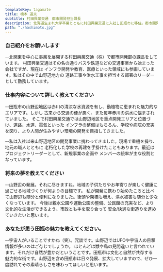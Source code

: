 ```yaml
---
templateKey: tagamate
title: 橋本 道夫
subtitle: 村田興業交通　都市開発担当課長
description: 北海道生まれ大学卒業とともに村田興業交通に入社し田瓶市に移住。都市開発一筋で道路工事、河川工事など大型プロジェクトのリーダーを歴任。趣味はマラソン、ロードバイク。座右の銘は「百聞は一見に如かず」。
path: "./hashimoto.jpg"
---
```

### 自己紹介をお願いします

--北関東を中心に事業を展開する村田興業交通（株）で都市開発部の課長をしています。
村田興業交通はその名の通りバスや鉄道などの交通事業から始まった会社ですが、現在は
インフラ開発や教育、医療といった領域にも参画しています。私はその中で山野辺地方の
道路工事や治水工事を担当する部署のリーダーとして勤務しています。

### 仕事内容について詳しく教えてください

--田瓶市の山野辺地区は赤川の清涼な水資源を有し、動植物に恵まれた魅力的なエリアです。しかし
古来から交通の便が悪く、また毎年赤川の洪水に悩まされていました。
そこで村田興業交通では山野辺地区を重点開発エリアと位置づけ、道路、水道、電気といった
インフラの整備はもちろん、学校や病院の充実を図り、より人間が住みやすい環境の開発を目指してきました。

--私は入社以来山野辺地区の開発事業に携わってきました。現場で重機を操り、地元の職人とともに
老朽化した学校の再建を手掛けたこともあります。最近はプロジェクトリーダーとして、新規事業の企画や
メンバーの統率が主な役割となっています。

### 将来の夢を教えてください

--山野辺の発展。それに尽きますね。地域の子供たちやお年寄りが楽しく健康に過ごせる地域づくりが何よりの目標です。
私が開発に携わり始めたころと比べて山野辺も随分と便利になりました。街頭や架橋も増え、洪水被害も随分と少なくなっています。
今後は親水公園や運動公園の整備、公民館の充実など、より文化的な生活ができるよう、市政とも手を取り合って
安全/快適な街造りを進めていきたいと思います。

### あなたが思う田瓶の魅力を教えてください。

--宇宙人がいることですかね（笑）。冗談です。山野辺ではUFOや宇宙人の目撃情報が多いのはご存じでしょうか。
ほとんどは獣や鳥の見間違いと言われています。それだけ自然が豊かだということです。田瓶市は文化と自然が共存する
魅力的な街です。山野辺を含め田瓶市は日々発展、拡大していますので、ぜひ一度訪れてその素晴らしさを味わってほしいと思います。